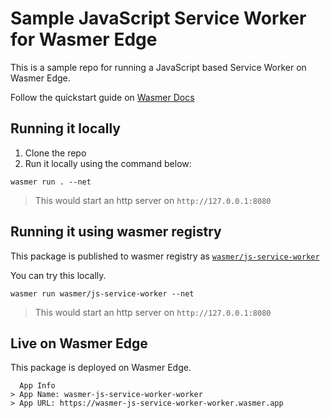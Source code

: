 # Sample JavaScript Service Worker for Wasmer Edge

This is a sample repo for running a JavaScript based Service Worker on Wasmer Edge.

Follow the quickstart guide on [Wasmer Docs](https://docs.wasmer.io/edge/quickstart/js-wintercg)

## Running it locally

1. Clone the repo
2. Run it locally using the command below:

```shell
wasmer run . --net
```
> This would start an http server on `http://127.0.0.1:8080`

## Running it using wasmer registry

This package is published to wasmer registry as [`wasmer/js-service-worker`](https://wasmer.io/wasmer/js-service-worker)

You can try this locally.

```
wasmer run wasmer/js-service-worker --net
```
> This would start an http server on `http://127.0.0.1:8080`

## Live on Wasmer Edge

This package is deployed on Wasmer Edge.

```
  App Info
> App Name: wasmer-js-service-worker-worker
> App URL: https://wasmer-js-service-worker-worker.wasmer.app
```


